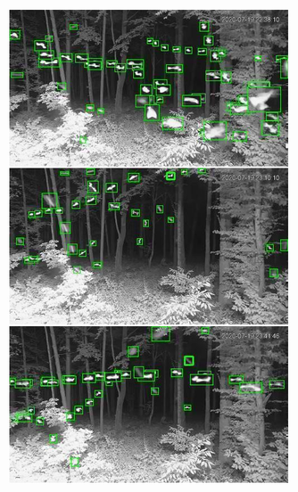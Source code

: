 ![20200719-223800-230805](in/20200719/20200719-223800-230805_0_.jpg)
![20200719-230810-233815](in/20200719/20200719-230810-233815_0_.jpg)
![20200719-233820-000000](in/20200719/20200719-233820-000000_0_.jpg)
